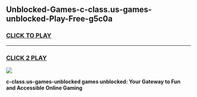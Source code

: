 
## Unblocked-Games-c-class.us-games-unblocked-Play-Free-g5c0a
<h3>
<a href="https://premium76.site?title=c-class.us-games-unblocked&ref=15A">CLICK TO PLAY</a></h3>
<hr>

<h3>
<a href="https://premium76.site?title=c-class.us-games-unblocked&ref=15A">CLICK 2 PLAY</a>
  
</h3>

<a href="https://premium76.site?title=c-class.us-games-unblocked&ref=15A"><img src="https://clearcache.store/games.png"></a>


**c-class.us-games-unblocked games unblocked: Your Gateway to Fun and Accessible Online Gaming**
